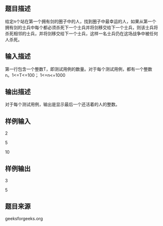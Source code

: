 ## 题目描述
给定n个站在第一个拥有剑的圈子中的人，找到圈子中最幸运的人，如果从第一个拥有剑的士兵中每个都必须杀死下一个士兵并将剑移交给下一个士兵，则该士兵将杀死相邻的士兵，并将剑移交给下一个士兵，这样一名士兵仍在这场战争中被任何人杀死。
## 输入描述
第一行包含一个整数T，即测试用例的数量。对于每个测试用例，都有一个整数n。1<=T<=100；
1<=n<=1000
## 输出描述
对于每个测试用例，输出是显示最后一个还活着的人的整数。
## 样例输入
2

5

10
## 样例输出
3

5
## 题目来源
geeksforgeeks.org